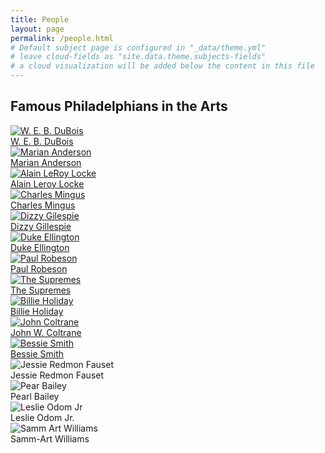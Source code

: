 ```yaml
---
title: People
layout: page
permalink: /people.html
# Default subject page is configured in "_data/theme.yml"
# leave cloud-fields as "site.data.theme.subjects-fields"
# a cloud visualization will be added below the content in this file
---
```


## Famous Philadelphians in the Arts

<div class="grid-container">
  <div class="grid-item">
        <a href = 'https://fortefairy.github.io/collectionbuilderdemo/browse.html#W.%20E.%20B.%20DuBois'>
  		<img src="https://upload.wikimedia.org/wikipedia/commons/f/fd/W.E.B._Du_Bois_by_James_E._Purdy%2C_1907_%28cropped%29.jpg" alt = "W. E. B. DuBois" class="image-grid"/>
  			<br>W. E. B. DuBois</a></div>
  <div class="grid-item">
  		<a href = 'https://fortefairy.github.io/collectionbuilderdemo/browse.html#Marian%20Anderson'>
      <img src="https://upload.wikimedia.org/wikipedia/commons/thumb/a/a8/Marian_Anderson.jpg/1024px-Marian_Anderson.jpg" alt = "Marian Anderson" class="image-grid"/>
  			<br>Marian Anderson</a></div>
  <div class="grid-item">
    <a href = 'https://fortefairy.github.io/collectionbuilderdemo/browse.html#Alain%20LeRoy%20Locke'>
  		<img src="https://upload.wikimedia.org/wikipedia/commons/3/31/Alain_LeRoy_Locke_cr.jpg" alt = "Alain LeRoy Locke" class="image-grid"/>
  			<br>Alain Leroy Locke</a></div>
  <div class="grid-item">
    <a href = 'https://fortefairy.github.io/collectionbuilderdemo/browse.html#Charles%20Mingus'>
  		<img src="https://live.staticflickr.com/129/362094253_9cd7b022ce_z.jpg" alt="Charles Mingus" class="image-grid"/>
  			<br>Charles Mingus</a></div>
  <div class="grid-item">
    <a href = 'https://fortefairy.github.io/collectionbuilderdemo/browse.html#Dizzyy%20Gilespie'>
  		<img src="https://upload.wikimedia.org/wikipedia/commons/thumb/2/25/Portrait_of_Dizzy_Gillespie%2C_New_York%2C_N.Y.%2C_ca._May_1947_%28cropped%29.jpg/1024px-Portrait_of_Dizzy_Gillespie%2C_New_York%2C_N.Y.%2C_ca._May_1947_%28cropped%29.jpg" alt="Dizzy Gilespie" class="image-grid"/>
		  	<br>Dizzy Gillespie</a></div>
  <div class="grid-item">
    <a href = 'https://fortefairy.github.io/collectionbuilderdemo/browse.html#Duke%20Ellington'>
  		<img src="https://upload.wikimedia.org/wikipedia/commons/thumb/a/af/Duke_Ellington_-_publicity.JPG/1024px-Duke_Ellington_-_publicity.JPG" alt="Duke Ellington" class="image-grid"/>
  			<br>Duke Ellington</a></div>
  <div class="grid-item">
    <a href = 'https://fortefairy.github.io/collectionbuilderdemo/browse.html#Paul%20Robeson'>
  		<img src="https://upload.wikimedia.org/wikipedia/commons/thumb/3/3b/Paul_Robeson_1942_crop.jpg/1024px-Paul_Robeson_1942_crop.jpg" alt="Paul Robeson" class="image-grid"/>
  			<br>Paul Robeson</a></div>
  <div class="grid-item">
    <a href = 'https://fortefairy.github.io/collectionbuilderdemo/browse.html#The%20Supremes'>
  		<img src="https://upload.wikimedia.org/wikipedia/commons/c/c7/The_Supremes_1966.JPG" alt="The Supremes" class="image-grid"/>
  			<br>The Supremes</a></div>
  <div class="grid-item">
    <a href = 'https://fortefairy.github.io/collectionbuilderdemo/browse.html#Billie%20Holiday'>
  		<img src="https://upload.wikimedia.org/wikipedia/commons/thumb/e/e3/Billie_Holiday%2C_Downbeat%2C_New_York%2C_N.Y.%2C_ca._Feb._1947_%28William_P._Gottlieb_04251%29.jpg/1280px-Billie_Holiday%2C_Downbeat%2C_New_York%2C_N.Y.%2C_ca._Feb._1947_%28William_P._Gottlieb_04251%29.jpg" alt="Billie Holiday" class="image-grid"/>
  			<br>Billie Holiday</a></div>
  <div class="grid-item">
    <a href = 'https://fortefairy.github.io/collectionbuilderdemo/browse.html#John%20Coltrane'>
  		<img src="https://upload.wikimedia.org/wikipedia/commons/thumb/1/14/John_Coltrane_1963_cropped_ver2.jpg/1024px-John_Coltrane_1963_cropped_ver2.jpg" alt="John Coltrane" class="image-grid"/>
  			<br>John W. Coltrane</a></div>
  <div class="grid-item">
    <a href='https://fortefairy.github.io/collectionbuilderdemo/browse.html#Bessie%20Smith'>
  		<img src="https://upload.wikimedia.org/wikipedia/commons/thumb/d/df/Bessiesmith3.jpg/1024px-Bessiesmith3.jpg" alt="Bessie Smith" class="image-grid"/>
  			<br>Bessie Smith</a></div>
  <div class="grid-item"><img src="https://upload.wikimedia.org/wikipedia/commons/e/ea/Negro_Poets_and_Their_Poems-0182.jpg" alt="Jessie Redmon Fauset" class="image-grid"/>
  	<br>Jessie Redmon Fauset</div>
  <div class="grid-item"><img src="https://upload.wikimedia.org/wikipedia/commons/4/44/Pearl_Bailey_-_publicity.jpg" alt="Pear Bailey" class="image-grid"/>
  	<br>Pearl Bailey</div>
  <div class="grid-item"><img src="https://upload.wikimedia.org/wikipedia/commons/c/cc/Leslie_Odom_Jr._Philanthropy_Summit_2016_02.30_%28cropped%29.jpg" alt = "Leslie Odom Jr" class="image-grid"/>
  	<br>Leslie Odom Jr.</div>
  <div class="grid-item"><img src="https://upload.wikimedia.org/wikipedia/en/9/96/Publicity_Photo_of_Samm-Art_Williams.jpg" alt = "Samm Art Williams" class="image-grid"/>
  	<br>Samm-Art Williams</div>	
</div>

